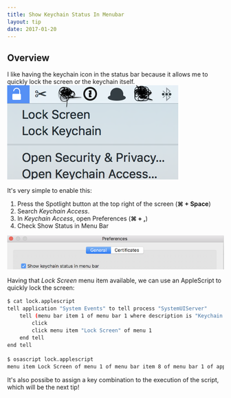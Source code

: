 ```yaml
---
title: Show Keychain Status In Menubar
layout: tip
date: 2017-01-20
---
```


## Overview

I like having the keychain icon in the status bar because it allows me to quickly lock the screen or the keychain itself. 
![keychain-bar](/assets/images/tips/keychain-bar.png)

It's very simple to enable this:
1. Press the Spotlight button at the top right of the screen (**⌘ + Space**)
2. Search _Keychain Access_. 
3. In _Keychain Access_, open Preferences (**⌘ + ,**)
4. Check Show Status in Menu Bar

![keychain-show](/assets/images/tips/keychain-show.png)

Having that _Lock Screen_ menu item available, we can use an AppleScript to quickly lock the screen:

```bash
$ cat lock.applescript
tell application "System Events" to tell process "SystemUIServer"
    tell (menu bar item 1 of menu bar 1 where description is "Keychain menu extra")
        click
        click menu item "Lock Screen" of menu 1
    end tell
end tell

$ osascript lock.applescript
menu item Lock Screen of menu 1 of menu bar item 8 of menu bar 1 of application process SystemUIServer
```

It's also possibe to assign a key combination to the execution of the script, which will be the next tip!
